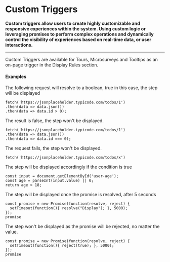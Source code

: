 # Custom Triggers

**Custom triggers allow users to create highly customizable and responsive experiences within the system. Using custom logic or leveraging promises to perform complex operations and dynamically control the visibility of experiences based on real-time data, or user interactions.**

---

Custom Triggers are available for Tours, Microsurveys and Tooltips as an on-page trigger in the Display Rules section.

#### Examples

The following request will resolve to a boolean, true in this case, the step will be displayed

```
fetch('https://jsonplaceholder.typicode.com/todos/1')
.then(data => data.json())
.then(data => data.id > 0);
```

The result is false, the step won't be displayed.

```
fetch('https://jsonplaceholder.typicode.com/todos/1')
.then(data => data.json())
.then(data => data.id === 0);
```

The request fails, the step won't be displayed.

```
fetch('https://jsonplaceholder.typicode.com/todos/x')
```

The step will be displayed accordingly if the condition is true

```
const input = document.getElementById('user-age');
const age = parseInt(input.value) || 0;
return age > 18;
```

The step will be displayed once the promise is resolved, after 5 seconds

```
const promise = new Promise(function(resolve, reject) {
  setTimeout(function(){ resolve("Display"); }, 5000);
});
promise
```

The step won't be displayed as the promise will be rejected, no matter the value.

```
const promise = new Promise(function(resolve, reject) {
  setTimeout(function(){ reject(true); }, 5000);
});
promise
```
